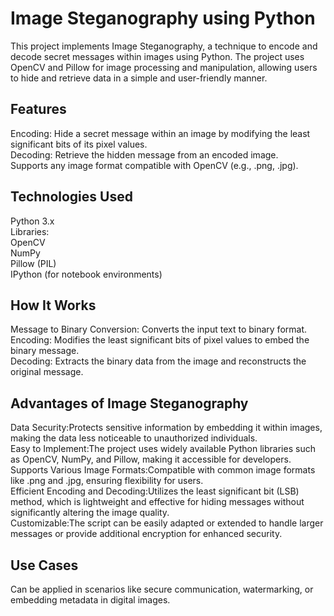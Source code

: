 # Image Steganography using Python
This project implements Image Steganography, a technique to encode and decode secret messages within images using Python. The project uses OpenCV and Pillow for image processing and manipulation, allowing users to hide and retrieve data in a simple and user-friendly manner.

## Features
Encoding: Hide a secret message within an image by modifying the least significant bits of its pixel values. \
Decoding: Retrieve the hidden message from an encoded image. \
Supports any image format compatible with OpenCV (e.g., .png, .jpg). 

## Technologies Used
Python 3.x \
Libraries: \
OpenCV \
NumPy  \
Pillow (PIL)   \
IPython (for notebook environments)

 ## How It Works
Message to Binary Conversion: Converts the input text to binary format. \
Encoding: Modifies the least significant bits of pixel values to embed the binary message. \
Decoding: Extracts the binary data from the image and reconstructs the original message.

## Advantages of Image Steganography
Data Security:Protects sensitive information by embedding it within images, making the data less noticeable to unauthorized individuals. \
Easy to Implement:The project uses widely available Python libraries such as OpenCV, NumPy, and Pillow, making it accessible for developers. \
Supports Various Image Formats:Compatible with common image formats like .png and .jpg, ensuring flexibility for users. \
Efficient Encoding and Decoding:Utilizes the least significant bit (LSB) method, which is lightweight and effective for hiding messages without significantly altering the image quality. \
Customizable:The script can be easily adapted or extended to handle larger messages or provide additional encryption for enhanced security.

## Use Cases
Can be applied in scenarios like secure communication, watermarking, or embedding metadata in digital images.







